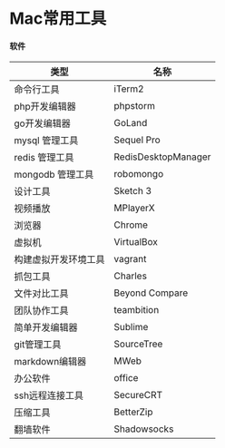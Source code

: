 # Mac常用工具


#### 软件

| 类型 | 名称 |
| --- | --- |
| 命令行工具 | iTerm2 |
| php开发编辑器 | phpstorm |
| go开发编辑器 | GoLand |
| mysql 管理工具 | Sequel Pro |
| redis 管理工具 | RedisDesktopManager |
| mongodb 管理工具 | robomongo |
| 设计工具 | Sketch 3 |
| 视频播放 | MPlayerX |
| 浏览器 | Chrome |
| 虚拟机 | VirtualBox |
| 构建虚拟开发环境工具 | vagrant |
| 抓包工具 | Charles |
| 文件对比工具 | Beyond Compare |
| 团队协作工具 | teambition |
| 简单开发编辑器 | Sublime |
| git管理工具 | SourceTree |
| markdown编辑器 | MWeb |
| 办公软件 | office |
| ssh远程连接工具 | SecureCRT |
| 压缩工具 | BetterZip |
| 翻墙软件| Shadowsocks |






